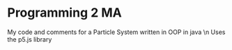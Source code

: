 # Programming 2 MA
My code and comments for a Particle System written in OOP in java \n
Uses the p5.js library
